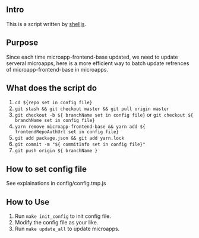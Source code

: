 ## Intro

This is a script written by [shelljs](https://github.com/shelljs/shelljs).

## Purpose 

Since each time microapp-frontend-base updated, we need to update serveral microapps,
here is a more efficient way to batch update refrences of microapp-frontend-base in microapps.

## What does the script do

1. `cd ${repo set in config file}`
2. `git stash && git checkout master && git pull origin master`
3. `git checkout -b ${ branchName set in config file}` or `git checkout ${ branchName set in config file}`
4. `yarn remove microapp-frontend-base && yarn add ${ frontendRepoAuthUrl set in config file}`
5. `git add package.json && git add yarn.lock`
6. `git commit -m "${ commitInfo set in config file}"`
7. `git push origin ${ branchName }`

## How to set config file

See explainations in config/config.tmp.js

## How to Use

1. Run `make init_config` to init config file.
2. Modify the config file as your like.
3. Run `make update_all` to update microapps.

